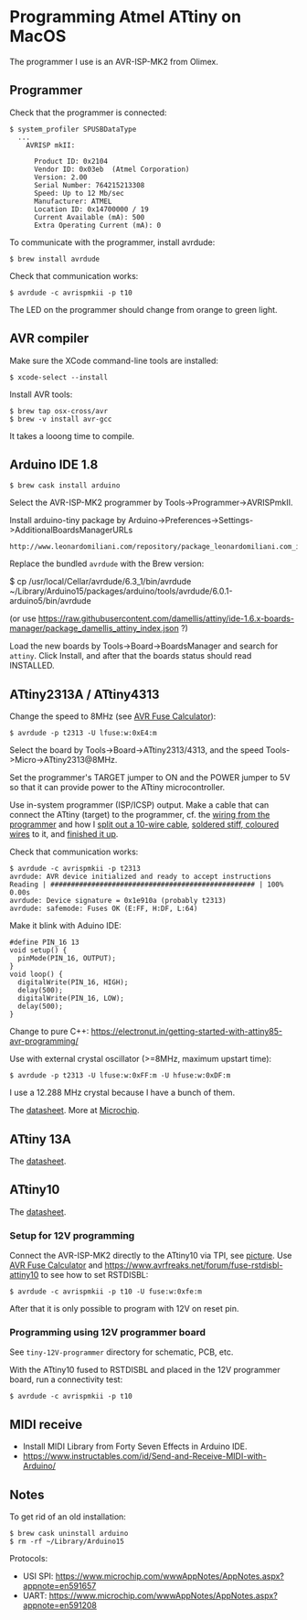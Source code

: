 # Programming Atmel ATtiny on MacOS

The programmer I use is an AVR-ISP-MK2 from Olimex.

## Programmer

Check that the programmer is connected:

    $ system_profiler SPUSBDataType
      ...
        AVRISP mkII:

          Product ID: 0x2104
          Vendor ID: 0x03eb  (Atmel Corporation)
          Version: 2.00
          Serial Number: 764215213308
          Speed: Up to 12 Mb/sec
          Manufacturer: ATMEL
          Location ID: 0x14700000 / 19
          Current Available (mA): 500
          Extra Operating Current (mA): 0

To communicate with the programmer, install avrdude:

    $ brew install avrdude

Check that communication works:

    $ avrdude -c avrispmkii -p t10

The LED on the programmer should change from orange to green light.

## AVR compiler

Make sure the XCode command-line tools are installed:

    $ xcode-select --install

Install AVR tools:

    $ brew tap osx-cross/avr
    $ brew -v install avr-gcc

It takes a looong time to compile.

## Arduino IDE 1.8

    $ brew cask install arduino

Select the AVR-ISP-MK2 programmer by Tools->Programmer->AVRISPmkII.

Install arduino-tiny package by Arduino->Preferences->Settings->AdditionalBoardsManagerURLs

    http://www.leonardomiliani.com/repository/package_leonardomiliani.com_index.json

Replace the bundled `avrdude` with the Brew version:

  $ cp /usr/local/Cellar/avrdude/6.3_1/bin/avrdude \
       ~/Library/Arduino15/packages/arduino/tools/avrdude/6.0.1-arduino5/bin/avrdude

(or use https://raw.githubusercontent.com/damellis/attiny/ide-1.6.x-boards-manager/package_damellis_attiny_index.json ?)

Load the new boards by Tools->Board->BoardsManager and search for `attiny`.  Click Install, and after that the boards status should read INSTALLED.

## ATtiny2313A / ATtiny4313

Change the speed to 8MHz (see [AVR Fuse Calculator](http://www.engbedded.com/fusecalc/)):

    $ avrdude -p t2313 -U lfuse:w:0xE4:m

Select the board by Tools->Board->ATtiny2313/4313, and the speed Tools->Micro->ATtiny2313@8MHz.

Set the programmer's TARGET jumper to ON and the POWER jumper to 5V so that it can provide power to the ATtiny microcontroller.

Use in-system programmer (ISP/ICSP) output.  Make a cable that can connect the ATtiny (target) to the programmer, cf. the [wiring from the programmer](icsp-cable.png) and how I [split out a 10-wire cable](icsp-wire-split.png), [soldered stiff, coloured wires](cable-heatshrink.jpg) to it, and [finished it up](cable-finished.jpg).

Check that communication works:

    $ avrdude -c avrispmkii -p t2313
    avrdude: AVR device initialized and ready to accept instructions
    Reading | ################################################## | 100% 0.00s
    avrdude: Device signature = 0x1e910a (probably t2313)
    avrdude: safemode: Fuses OK (E:FF, H:DF, L:64)

Make it blink with Aduino IDE:

    #define PIN_16 13
    void setup() {
      pinMode(PIN_16, OUTPUT);
    }
    void loop() {
      digitalWrite(PIN_16, HIGH);
      delay(500);
      digitalWrite(PIN_16, LOW);
      delay(500);
    }

Change to pure C++: https://electronut.in/getting-started-with-attiny85-avr-programming/

Use with external crystal oscillator (>=8MHz, maximum upstart time):

    $ avrdude -p t2313 -U lfuse:w:0xFF:m -U hfuse:w:0xDF:m

I use a 12.288 MHz crystal because I have a bunch of them.

The [datasheet](http://ww1.microchip.com/downloads/en/devicedoc/8246s.pdf).  More at [Microchip](https://www.microchip.com/wwwproducts/en/ATtiny2313).


## ATtiny 13A

The [datasheet](http://ww1.microchip.com/downloads/en/DeviceDoc/doc8126.pdf).

## ATtiny10

The [datasheet](http://ww1.microchip.com/downloads/en/DeviceDoc/atmel-8127-avr-8-bit-microcontroller-attiny4-attiny5-attiny9-attiny10_datasheet.pdf).

### Setup for 12V programming

Connect the AVR-ISP-MK2 directly to the ATtiny10 via TPI, see [picture](?).  Use [AVR Fuse Calculator](http://www.engbedded.com/fusecalc/) and https://www.avrfreaks.net/forum/fuse-rstdisbl-attiny10 to see how to set RSTDISBL:

    $ avrdude -c avrispmkii -p t10 -U fuse:w:0xfe:m

After that it is only possible to program with 12V on reset pin.

### Programming using 12V programmer board

See `tiny-12V-programmer` directory for schematic, PCB, etc. 

With the ATtiny10 fused to RSTDISBL and placed in the 12V programmer board, run a connectivity test:

    $ avrdude -c avrispmkii -p t10 


## MIDI receive

- Install MIDI Library from Forty Seven Effects in Arduino IDE.
- https://www.instructables.com/id/Send-and-Receive-MIDI-with-Arduino/


## Notes

To get rid of an old installation:

    $ brew cask uninstall arduino
    $ rm -rf ~/Library/Arduino15

Protocols:

- USI SPI: https://www.microchip.com/wwwAppNotes/AppNotes.aspx?appnote=en591657
- UART: https://www.microchip.com/wwwAppNotes/AppNotes.aspx?appnote=en591208

